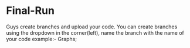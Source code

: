 # Final-Run
Guys create branches and upload your code.
You can create branches using the dropdown in the corner(left), name the branch with the name of your code example:- Graphs;
